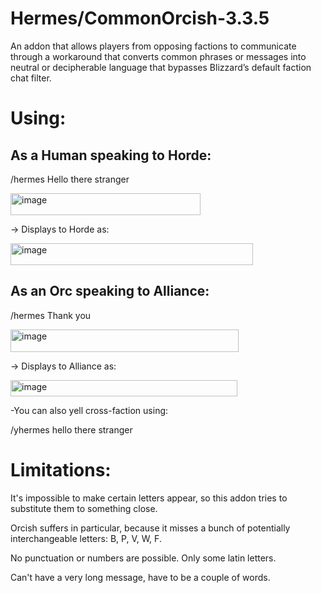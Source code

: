 # Hermes/CommonOrcish-3.3.5

An  addon that allows players from opposing factions to communicate through a workaround that converts common phrases or messages into neutral or decipherable language that bypasses Blizzard’s default faction chat filter.

# Using:

## As a Human speaking to Horde:

  /hermes Hello there stranger

  
  <img width="304" height="35" alt="image" src="https://github.com/user-attachments/assets/ad6e4d77-d77c-4101-a3b8-d33d06565ca8" />


→ Displays to Horde as:


  <img width="388" height="35" alt="image" src="https://github.com/user-attachments/assets/b2ca2056-9b84-4d8a-9615-4e8101c1eea6" />


## As an Orc speaking to Alliance:


  /hermes Thank you

  
  <img width="365" height="36" alt="image" src="https://github.com/user-attachments/assets/e156f6ec-43f1-4824-8993-5b085da790a6" />


→ Displays to Alliance as:


  <img width="363" height="26" alt="image" src="https://github.com/user-attachments/assets/d19ad02f-2c2b-4ec1-becc-d37f469d9227" />


-You can also yell cross-faction using:


  /yhermes hello there stranger

# Limitations:

It's impossible to make certain letters appear, so this addon tries to substitute them to something close.

Orcish suffers in particular, because it misses a bunch of potentially interchangeable letters: B, P, V, W, F.

No punctuation or numbers are possible. Only some latin letters.

Can't have a very long message, have to be a couple of words.
